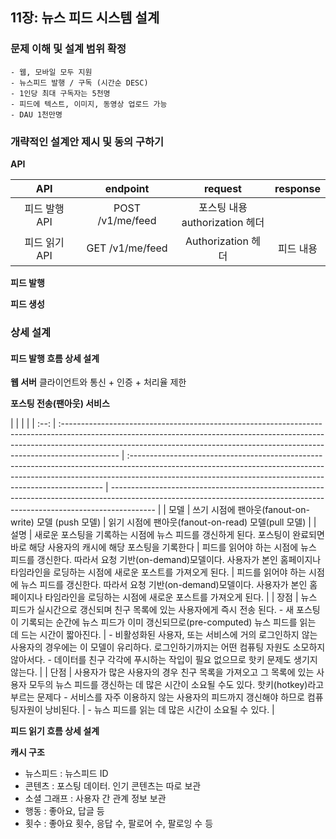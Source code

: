 ## 11장: 뉴스 피드 시스템 설계

### 문제 이해 및 설계 범위 확정

```
- 웹, 모바일 모두 지원
- 뉴스피드 발행 / 구독 (시간순 DESC)
- 1인당 최대 구독자는 5천명
- 피드에 텍스트, 이미지, 동영상 업로드 가능
- DAU 1천만명
```

### 개략적인 설계안 제시 및 동의 구하기

**API**

|      API      |     endpoint     |              request              | response  |
| :-----------: | :--------------: | :-------------------------------: | :-------: |
| 피드 발행 API | POST /v1/me/feed | 포스팅 내용<br>authorization 헤더 |           |
| 피드 읽기 API | GET /v1/me/feed  |        Authorization 헤더         | 피드 내용 |

**피드 발행**

**피드 생성**

### 상세 설계

#### 피드 발행 흐름 상세 설계

**웹 서버**
클라이언트와 통신 + 인증 + 처리율 제한

**포스팅 전송(팬아웃) 서비스**

|      |                                                                                                                                                                                                                                                           |                                                                                                                                                                                                                                      |
| :--: | :-------------------------------------------------------------------------------------------------------------------------------------------------------------------------------------------------------------------------------------------------------- | :----------------------------------------------------------------------------------------------------------------------------------------------------------------------------------------------------------------------------------- | ----------------------------------------------------------------------------------------------------------------------------------------------------------------------- |
| 모델 | 쓰기 시점에 팬아웃(fanout-on-write) 모델 (push 모델)                                                                                                                                                                                                      | 읽기 시점에 팬아웃(fanout-on-read) 모델(pull 모델)                                                                                                                                                                                   |
| 설명 | 새로운 포스팅을 기록하는 시점에 뉴스 피드를 갱신하게 된다. 포스팅이 완료되면 바로 해당 사용자의 캐시에 해당 포스팅을 기록한다                                                                                                                             | 피드를 읽어야 하는 시점에 뉴스 피드를 갱신한다. 따라서 요청 기반(on-demand)모델이다. 사용자가 본인 홈페이지나 타임라인을 로딩하는 시점에 새로운 포스트를 가져오게 된다.                                                              | 피드를 읽어야 하는 시점에 뉴스 피드를 갱신한다. 따라서 요청 기반(on-demand)모델이다. 사용자가 본인 홈페이지나 타임라인을 로딩하는 시점에 새로운 포스트를 가져오게 된다. |
| 장점 | 뉴스 피드가 실시간으로 갱신되며 친구 목록에 있는 사용자에게 즉시 전송 된다. - 새 포스팅이 기록되는 순간에 뉴스 피드가 이미 갱신되므로(pre-computed) 뉴스 피드를 읽는 데 드는 시간이 짧아진다.                                                             | - 비활성화된 사용자, 또는 서비스에 거의 로그인하지 않는 사용자의 경우에는 이 모델이 유리하다. 로그인하기까지는 어떤 컴퓨팅 자원도 소모하지 않아서다. - 데이터를 친구 각각에 푸시하는 작입이 필요 없으므로 핫키 문제도 생기지 않는다. |
| 단점 | 사용자가 많은 사용자의 경우 친구 목록을 가져오고 그 목록에 있는 사용자 모두의 뉴스 피드를 갱신하는 데 많은 시간이 소요될 수도 있다. 핫키(hotkey)라고 부르는 문제다 - 서비스를 자주 이용하지 않는 사용자의 피드까지 갱신해야 하므로 컴퓨팅자원이 낭비된다. | - 뉴스 피드를 읽는 데 많은 시간이 소요될 수 있다.                                                                                                                                                                                    |

**피드 읽기 흐름 상세 설계**

**캐시 구조**

- 뉴스피드 : 뉴스피드 ID
- 콘텐츠 : 포스팅 데이터. 인기 콘텐츠는 따로 보관
- 소셜 그래프 : 사용자 간 관계 정보 보관
- 행동 : 좋아요, 답글 등
- 횟수 : 좋아요 횟수, 응답 수, 팔로어 수, 팔로잉 수 등
